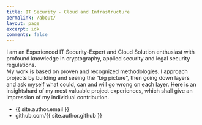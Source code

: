 ```yaml
---
title: IT Security - Cloud and Infrastructure
permalink: /about/
layout: page
excerpt: idk
comments: false
---
```


I am an Experienced IT Security-Expert and Cloud Solution enthusiast with profound knowledge in cryptography, applied security and legal security regulations.<br>
My work is based on proven and recognized methodologies. I approach projects by building and seeing the “big picture”, then going down layers and ask myself what could, can and will go wrong on each layer. Here is an insightshard of my most valuable project experiences, which shall give an impression of my individual contribution.
- {{ site.author.email }}
- github.com/{{ site.author.github }}
